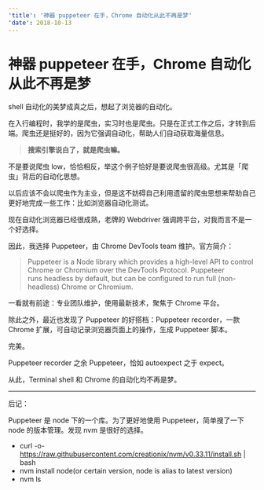 ```yaml
---
'title': '神器 puppeteer 在手，Chrome 自动化从此不再是梦'
'date': 2018-10-13
---
```

# 神器 puppeteer 在手，Chrome 自动化从此不再是梦

shell 自动化的美梦成真之后，想起了浏览器的自动化。

在入行编程时，我学的是爬虫，实习时也是爬虫。只是在正式工作之后，才转到后端。爬虫还是挺好的，因为它强调自动化，帮助人们自动获取海量信息。

> **搜索引擎说白了，就是爬虫嘛。**

不是要说爬虫 low，恰恰相反，举这个例子恰好是要说爬虫很高级。尤其是「爬虫」背后的自动化思想。

以后应该不会以爬虫作为主业，但是这不妨碍自己利用遗留的爬虫思想来帮助自己更好地完成一些工作：比如浏览器自动化测试。

现在自动化浏览器已经很成熟，老牌的 Webdriver 强调跨平台，对我而言不是一个好选择。

因此，我选择 Puppeteer，由 Chrome DevTools team 维护。官方简介：

> Puppeteer is a Node library which provides a high-level API to control Chrome or Chromium over the DevTools Protocol. Puppeteer runs headless by default, but can be configured to run full (non-headless) Chrome or Chromium.

一看就有前途：专业团队维护，使用最新技术，聚焦于 Chrome 平台。

除此之外，最近也发现了 Puppeteer 的好搭档：Puppeteer recorder，一款 Chrome 扩展，可自动记录浏览器页面上的操作，生成 Puppeteer 脚本。

完美。

Puppeteer recorder 之余 Puppeteer，恰如 autoexpect 之于 expect。

从此，Terminal shell 和 Chrome 的自动化均不再是梦。

---- 

后记：

Puppeteer 是 node 下的一个库。为了更好地使用 Puppeteer，简单搜了一下 node 的版本管理。发现 nvm 是很好的选择。

-  curl -o- https://raw.githubusercontent.com/creationix/nvm/v0.33.11/install.sh \| bash
- nvm install node(or certain version, node is alias to latest version)
- nvm ls
